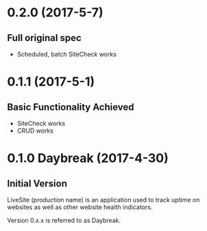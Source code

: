
<a name="0.2.0"></a>
# 0.2.0  (2017-5-7) #

## Full original spec

* Scheduled, batch SiteCheck works 




<a name="0.1.1"></a>
# 0.1.1  (2017-5-1) #

## Basic Functionality Achieved

* SiteCheck works
* CRUD works




<a name="0.1.0"></a>
# 0.1.0 Daybreak (2017-4-30) #

## Initial Version

LiveSite (production name) is an application used to track uptime on websites as well as other website health indicators.

Version 0.x.x is referred to as Daybreak.
